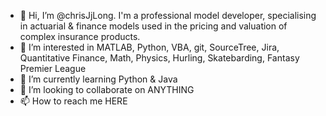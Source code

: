 - 👋 Hi, I’m @chrisJjLong. I'm a professional model developer, specialising in actuarial & finance models used in the pricing and valuation of complex insurance products.
- 👀 I’m interested in MATLAB, Python, VBA, git, SourceTree, Jira, Quantitative Finance, Math, Physics, Hurling, Skatebarding, Fantasy Premier League
- 🌱 I’m currently learning Python & Java
- 💞️ I’m looking to collaborate on ANYTHING
- 📫 How to reach me HERE

<!---
chrisJjLong/chrisJjLong is a ✨ special ✨ repository because its `README.md` (this file) appears on your GitHub profile.
You can click the Preview link to take a look at your changes.
--->
